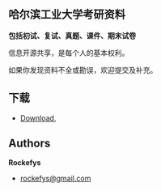 ## 哈尔滨工业大学考研资料

**包括初试、复试、真题、课件、期末试卷**

信息开源共享，是每个人的基本权利。

如果你发现资料不全或勘误，欢迎提交及补充。


## 下载
* [Download](https://github.com/rockefys/hit/zipball/master),

## Authors

**Rockefys**

+ rockefys@gmail.com
